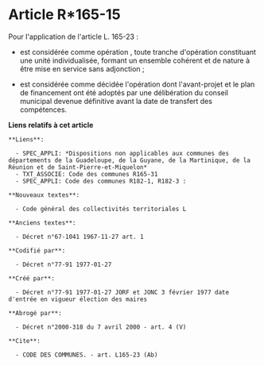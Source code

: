 # Article R*165-15

Pour l'application de l'article L. 165-23 :

- est considérée comme opération , toute tranche d'opération constituant une unité individualisée, formant un ensemble
cohérent et de nature à être mise en service sans adjonction ;

- est considérée comme décidée l'opération dont l'avant-projet et le plan de financement ont été adoptés par une délibération
du conseil municipal devenue définitive avant la date de transfert des compétences.

**Liens relatifs à cet article**

	**Liens**:

	  - SPEC_APPLI: *Dispositions non applicables aux communes des départements de la Guadeloupe, de la Guyane, de la Martinique, de la Réunion et de Saint-Pierre-et-Miquelon*
	  - TXT_ASSOCIE: Code des communes R165-31
	  - SPEC_APPLI: Code des communes R182-1, R182-3 :

	**Nouveaux textes**:

	  - Code général des collectivités territoriales L

	**Anciens textes**:

	  - Décret n°67-1041 1967-11-27 art. 1

	**Codifié par**:

	  - Décret n°77-91 1977-01-27

	**Créé par**:

	  - Décret n°77-91 1977-01-27 JORF et JONC 3 février 1977 date d'entrée en vigueur élection des maires

	**Abrogé par**:

	  - Décret n°2000-318 du 7 avril 2000 - art. 4 (V)

	**Cite**:

	  - CODE DES COMMUNES. - art. L165-23 (Ab)
